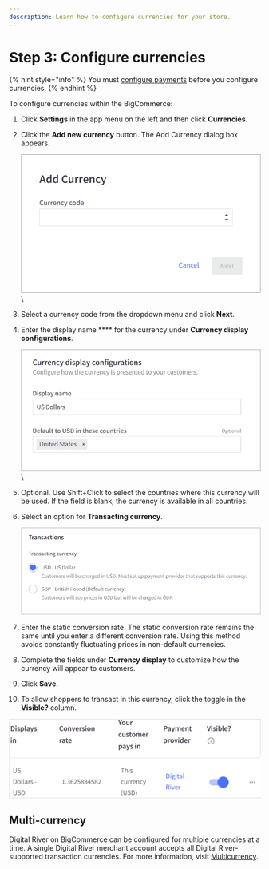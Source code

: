 ```yaml
---
description: Learn how to configure currencies for your store.
---
```


# Step 3: Configure currencies

{% hint style="info" %}
You must [configure payments](step-2-configure-payments.md) before you configure currencies.
{% endhint %}

To configure currencies within the BigCommerce:

1. Click **Settings** in the app menu on the left and then click **Currencies**.
2.  Click the **Add new currency** button. The Add Currency dialog box appears.

    ![](../.gitbook/assets/Addcurrency.PNG)\

3. Select a currency code from the dropdown menu and click **Next**.
4.  Enter the display name **** for the currency under **Currency display configurations**.

    ![](../.gitbook/assets/Currencydisplay.PNG)\

5. Optional. Use Shift+Click to select the countries where this currency will be used. If the field is blank, the currency is available in all countries.
6.  Select an option for **Transacting currency**.

    ![](../.gitbook/assets/Transactions.PNG)&#x20;
7. Enter the static conversion rate. The static conversion rate remains the same until you enter a different conversion rate. Using this method avoids constantly fluctuating prices in non-default currencies.
8. Complete the fields under **Currency display** to customize how the currency will appear to customers.
9. Click **Save**.&#x20;
10. To allow shoppers to transact in this currency, click the toggle in the **Visible?** column.&#x20;

![](../.gitbook/assets/Visible-toggle.png)

## Multi-currency

Digital River on BigCommerce can be configured for multiple currencies at a time. A single Digital River merchant account accepts all Digital River-supported transaction currencies. For more information, visit [Multicurrency](https://support.bigcommerce.com/s/article/Managing-Currencies?language=en\_US#mc).

